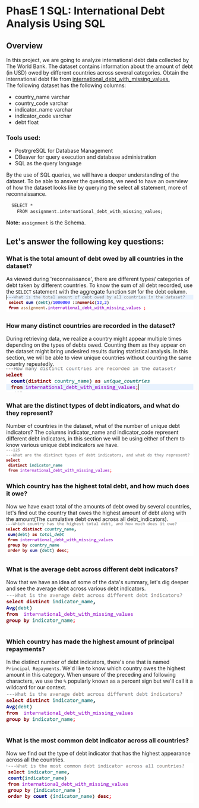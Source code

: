 # PhasE 1 SQL: International Debt Analysis Using SQL
## Overview
In this project, we are going to analyze international debt data collected by The World Bank. The dataset contains information about the amount of debt (in USD) owed by different countries across several categories. Obtain the international debt file from <a href = https://github.com/LuxDevHQ/Data-Analytics-Boot-camp-Projects/blob/main/international_debt_with_missing_values.csv> international_debt_with_missing_values. <a/><br/>
The following dataset has the following columns:
- country_name varchar
- country_code varchar
- indicator_name varchar
- indicator_code varchar
- debt float

### Tools used:  
- PostrgreSQL for Database Management
- DBeaver for query execution and database administration
- SQL as the query language
  
By the use of SQL queries, we will have a deeper understanding of the dataset. To be able to answer the questions, we need to have an overview of how the dataset looks like by querying the select all statement, more of reconnaissance.
```
  SELECT *
    FROM assignment.international_debt_with_missing_values;
```
**Note:** `assignment` is the Schema.  
 ## Let's answer the following key questions:
   
  ### What is the total amount of debt owed by all countries in the dataset?
As viewed during 'reconnaissance', there are different types/ categories of debt taken by different countries. To know the sum of all debt recorded, use the `SELECT` statement with the aggregate function `SUM` for the debt column.  
![A screenshot of an SQL query on the total debt owed by all countries](https://github.com/JosephHinga/SQL-assignment-1/blob/main/IMAGES/QUESTION%201.PNG)

### How many distinct countries are recorded in the dataset?  
During  retrieving data, we realize a country might appear multiple times depending on the types of debts owed. Counting them as they appear on the dataset might bring undesired results during statistical analysis. In this section, we will be able to view unique countries without counting the same country repeatedly.  
![A screenshot of an SQL query on the distinct number of countries](https://github.com/JosephHinga/SQL-assignment-1/blob/main/IMAGES/QUESTION%202.PNG)
### What are the distinct types of debt indicators, and what do they represent?
 Number of countries in the dataset, what of the number of unique debt indicators? The columns indicator_name and indicator_code represent different debt indicators, in this section we will be using either of them to know various unique debt indicators we have.  
![A screenshot of an SQL query on the distinct number of debt indicators]( https://github.com/JosephHinga/SQL-assignment-1/blob/main/IMAGES/QUESTION%203.PNG)

### Which country has the highest total debt, and how much does it owe?
Now  we have  exact total of the amounts of debt owed by several countries, let's find out the country that owes the highest amount of debt along with the amount(The cumulative debt owed across all debt_indicators).  
![A screenshot of an SQL query on the country with the highest debt owed](https://github.com/JosephHinga/SQL-assignment-1/blob/main/IMAGES/QUESTION%204.PNG) 

### What is the average debt across different debt indicators?  
Now that we have an idea of some of the data's summary, let's dig deeper and see the average debt across various debt indicators.  
![A screenshot of an SQL query on the average debt across different debt indicators]( https://github.com/JosephHinga/SQL-assignment-1/blob/main/IMAGES/QUESTION%205.PNG)

### Which country has made the highest amount of principal repayments?
In the distinct number of debt indicators, there's one that is named `Principal Repayments`. We'd like to know which country owes the highest amount in this category. When unsure of the preceding and following characters, we use the `%` popularly known as a percent sign but we'll call it a wildcard for our context.  
![A screenshot of an SQL query on which country has the highest amount of principal repayments]( https://github.com/JosephHinga/SQL-assignment-1/blob/main/IMAGES/QUESTION%205.PNG) 

### What is the most common debt indicator across all countries?
  Now we find out the type of debt indicator that has the highest appearance across all the countries.  
  ![A screenshot of an SQL query on the most common debt indicator across all the countries]( https://github.com/JosephHinga/SQL-assignment-1/blob/main/IMAGES/QUESTION%207.PNG) 
